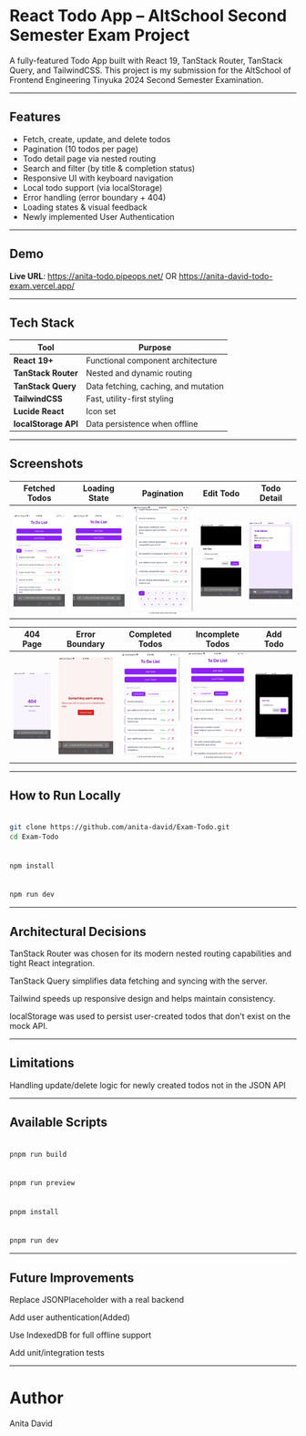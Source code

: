 # React Todo App – AltSchool Second Semester Exam Project

A fully-featured Todo App built with React 19, TanStack Router, TanStack Query, and TailwindCSS. This project is my submission for the AltSchool of Frontend Engineering Tinyuka 2024 Second Semester Examination.

---

## Features

- Fetch, create, update, and delete todos
- Pagination (10 todos per page)
- Todo detail page via nested routing
- Search and filter (by title & completion status)
- Responsive UI with keyboard navigation
- Local todo support (via localStorage)
- Error handling (error boundary + 404)
- Loading states & visual feedback
- Newly implemented User Authentication

---

## Demo

**Live URL**: https://anita-todo.pipeops.net/ OR https://anita-david-todo-exam.vercel.app/

---

## Tech Stack

| Tool                 | Purpose                              |
| -------------------- | ------------------------------------ |
| **React 19+**        | Functional component architecture    |
| **TanStack Router**  | Nested and dynamic routing           |
| **TanStack Query**   | Data fetching, caching, and mutation |
| **TailwindCSS**      | Fast, utility-first styling          |
| **Lucide React**     | Icon set                             |
| **localStorage API** | Data persistence when offline        |

---

## Screenshots

| Fetched Todos | Loading State | Pagination | Edit Todo | Todo Detail |
|---------------|---------------|------------|-----------|-------------|
| ![Fetched Todos](/public/IMG_9393.PNG) | ![Loading State](/public/IMG_9394.PNG) | ![Pagination](/public/IMG_9395.PNG) | ![Edit Todo](/public/IMG_9396.PNG) | ![Todo Detail](/public/IMG_9397.PNG) |

| 404 Page | Error Boundary | Completed Todos | Incomplete Todos | Add Todo |
|----------|----------------|------------------|-------------------|----------|
| ![404 Page](/public/IMG_9398.PNG) | ![Error Boundary](/public/IMG_9399.PNG) | ![Completed](/public/IMG_9400.PNG) | ![Incomplete](/public/IMG_9401.PNG) | ![Add Todo](/public/IMG_9402.PNG) |


---

## How to Run Locally

```bash

git clone https://github.com/anita-david/Exam-Todo.git
cd Exam-Todo


npm install


npm run dev
```

---

## Architectural Decisions

TanStack Router was chosen for its modern nested routing capabilities and tight React integration.

TanStack Query simplifies data fetching and syncing with the server.

Tailwind speeds up responsive design and helps maintain consistency.

localStorage was used to persist user-created todos that don't exist on the mock API.

---

## Limitations

Handling update/delete logic for newly created todos not in the JSON API

---

## Available Scripts

```bash

pnpm run build


pnpm run preview


pnpm install


pnpm run dev
```

---

## Future Improvements

Replace JSONPlaceholder with a real backend

Add user authentication(Added)

Use IndexedDB for full offline support

Add unit/integration tests

---

# Author

Anita David

